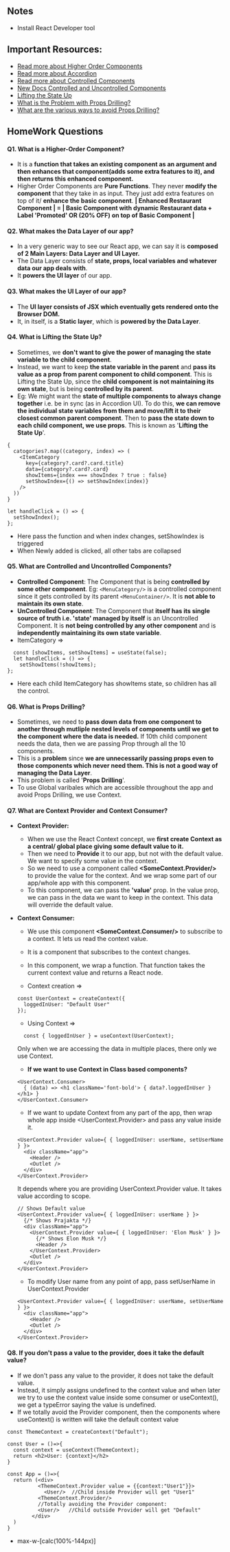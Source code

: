## Notes
 - Install React Developer tool


## Important Resources:
- [Read more about Higher Order Components](https://legacy.reactjs.org/docs/higher-order-components.html)
- [Read more about Accordion](https://getbootstrap.com/docs/5.0/components/accordion/)
- [Read more about Controlled Components](https://legacy.reactjs.org/docs/forms.html#controlled-components)
- [New Docs Controlled and Uncontrolled Components](https://react.dev/learn/sharing-state-between-components#controlled-and-uncontrolled-components)
- [Lifting the State Up](https://react.dev/learn/sharing-state-between-components#lifting-state-up-by-example)
- [What is the Problem with Props Drilling?](https://react.dev/learn/passing-data-deeply-with-context#the-problem-with-passing-props)
- [What are the various ways to avoid Props Drilling?](https://blog.logrocket.com/solving-prop-drilling-react-apps/)

## HomeWork Questions

#### Q1. What is a Higher-Order Component?
  - It is a **function that takes an existing component as an argument and then enhances that component(adds some extra features to it), and then returns this enhanced component.**
  - Higher Order Components are **Pure Functions**. They never **modify the component** that they take in as input. They just add extra features on top of it/ **enhance the basic component**.
  **| Enhanced Restaurant Component | = | Basic Component with dynamic Restaurant data + Label 'Promoted' OR (20% OFF) on top of Basic Component |** 

#### Q2. What makes the Data Layer of our app?
  - In a very generic way to see our React app, we can say it is **composed of 2 Main Layers: Data Layer and UI Layer.**
  - The Data Layer consists of **state, props, local variables and whatever data our app deals with**.
  - It **powers the UI layer** of our app.
    
#### Q3. What makes the UI Layer of our app?
  - The **UI layer consists of JSX which eventually gets rendered onto the Browser DOM.**
  - It, in itself, is a **Static layer**, which is **powered by the Data Layer**.
    
#### Q4. What is Lifting the State Up?
  - Sometimes, we **don't want to give the power of managing the state variable to the child component**. 
  - Instead, we want to keep **the state variable in the parent** and **pass its value as a prop from parent component to child component**. This is Lifting the State Up, since the **child component is not maintaining its own state**, but is being **controlled by its parent**.
  - Eg: We might want the **state of multiple components to always change together** i.e. be in sync (as in Accordion UI). To do this, **we can remove the individual state variables from them and move/lift it to their closest common parent component**. Then to **pass the state down to each child component, we use props**. This is known as '**Lifting the State Up**'.
  ```
  {
    catogories?.map((category, index) => (
      <ItemCategory 
        key={category?.card?.card.title} 
        data={category?.card?.card} 
        showItems={index === showIndex ? true : false}
        setShowIndex={() => setShowIndex(index)}     
      />
    ))
  }
  ```
  ```
  let handleClick = () => {
    setShowIndex();
  };
  ```
  - Here pass the function and when index changes, setShowIndex is triggered
  - When Newly added is clicked, all other tabs are collapsed

#### Q5. What are Controlled and Uncontrolled Components?
  - **Controlled Component**: The Component that is being **controlled by some other component**. Eg: `<MenuCategory/>` is a controlled component since it gets controlled by its parent `<MenuContainer/>`. It is **not able to maintain its own state**.
  - **UnControlled Component**: The Component that **itself has its single source of truth i.e. 'state' managed by itself** is an Uncontrolled Component. It is **not being controlled by any other component** and is **independently maintaining its own state variable**.
  - ItemCategory =>
  ```
    const [showItems, setShowItems] = useState(false);
    let handleClick = () => {
      setShowItems(!showItems);
  };
  ```
  - Here each child ItemCategory has showItems state, so children has all the control.

#### Q6. What is Props Drilling?
  - Sometimes, we need to **pass down data from one component to another through mutliple nested levels of components until we get to the component where the data is needed.** If 10th child component needs the data, then we are passing Prop through all the 10 components.
  - This is a **problem** since **we are unnecessarily passing props even to those components which never need them. This is not a good way of managing the Data Layer**.
  - This problem is called '**Props Drilling**'.
  - To use Global varibales which are accessible throughout the app and avoid Props Drilling, we use Context.

#### Q7. What are Context Provider and Context Consumer?
  - **Context Provider:**
      - When we use the React Context concept, we **first create Context as a central/ global place giving some default value to it.**
      - Then we need to **Provide** it to our app, but not with the default value. We want to specify some value in the context.
      - So we need to use a component called **<SomeContext.Provider/>** to provide the value for the context. And we wrap some part of our app/whole app with this component.
      - To this component, we can pass the **'value'** prop. In the value prop, we can pass in the data we want to keep in the context. This data will override the default value.
  - **Context Consumer:**
      - We use this component **<SomeContext.Consumer/>** to subscribe to a context. It lets us read the context value.
      - It is a component that subscribes to the context changes.
      - In this component, we wrap a function. That function takes the current context value and returns a React node.

    - Context creation => 
    ```
    const UserContext = createContext({
      loggedInUser: "Default User"
    });
    ```

    - Using Context => 
    ```
      const { loggedInUser } = useContext(UserContext);
    ```
    Only when we are accessing the data in multiple places, there only we use Context.

    - **If we want to use Context in Class based components?**
    ```
    <UserContext.Consumer>
      { (data) => <h1 className='font-bold'> { data?.loggedInUser }</h1> }
    </UserContext.Consumer>
    ```

    - If we want to update Context from any part of the app, then wrap whole app inside  <UserContext.Provider> and pass any value inside it.
    ```
    <UserContext.Provider value={ { loggedInUser: userName, setUserName } }>
      <div className="app">
        <Header />
        <Outlet />
      </div>
    </UserContext.Provider>
    ```
    It depends where you are providing UserContext.Provider value. It takes value according to scope.
    ```
    // Shows Default value
    <UserContext.Provider value={ { loggedInUser: userName } }>
      {/* Shows Prajakta */}
      <div className="app">
        <UserContext.Provider value={ { loggedInUser: 'Elon Musk' } }>
          {/* Shows Elon Musk */}
          <Header />
        </UserContext.Provider>
        <Outlet />
      </div>
    </UserContext.Provider>
    ```
    - To modify User name from any point of app, pass setUserName in UserContext.Provider
    ```
    <UserContext.Provider value={ { loggedInUser: userName, setUserName } }>
      <div className="app">
        <Header />
        <Outlet />
      </div>
    </UserContext.Provider>
    ```

#### Q8. If you don't pass a value to the provider, does it take the default value?
  - If we don't pass any value to the provider, it does not take the default value.
  - Instead, it simply assigns undefined to the context value and when later we try to use the context value inside some consumer or useContext(), we get a typeError saying the value is undefined.
  - If we totally avoid the Provider component, then the components where useContext() is written will take the default context value
```
const ThemeContext = createContext("Default");
```
```
const User = ()=>{
  const context = useContext(ThemeContext);
  return <h2>User: {context}</h2>
}
```
```
const App = ()=>{
  return (<div>
          <ThemeContext.Provider value = {{context:"User1"}}>
            <User/>  //Child inside Provider will get "User1" 
          <ThemeContext.Provider/>
          //Totally avoiding the Provider component:
          <User/>   //Child outside Provider will get "Default"
        </div>
  )
}
```

 - max-w-[calc(100%-144px)]